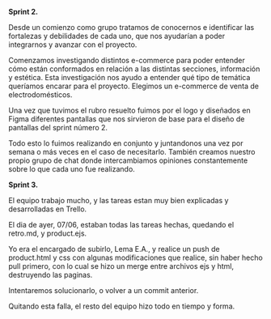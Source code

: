 **Sprint 2.**

Desde un comienzo como grupo tratamos de conocernos e identificar las fortalezas y debilidades de cada uno, que nos ayudarían a poder integrarnos y avanzar con el proyecto.

Comenzamos investigando distintos e-commerce para poder entender cómo están conformados en relación a las distintas secciones, información y estética. Esta investigación nos ayudo a entender qué tipo de temática queríamos encarar para el proyecto. Elegimos un e-commerce de venta de electrodomésticos.

Una vez que tuvimos el rubro resuelto fuimos por el logo y diseñados en Figma diferentes pantallas que nos sirvieron de base para el diseño de pantallas del sprint número 2.

Todo esto lo fuimos realizando en conjunto y juntandonos una vez por semana o más veces en el caso de necesitarlo. También creamos nuestro propio grupo de chat donde intercambiamos opiniones constantemente sobre lo que cada uno fue realizando.

**Sprint 3.**

El equipo trabajo mucho, y las tareas estan muy bien explicadas y desarrolladas en Trello.

El dia de ayer, 07/06, estaban todas las tareas hechas, quedando el retro.md, y product.ejs.

Yo era el encargado de subirlo, Lema E.A., y realice un push de product.html y css con algunas modificaciones que realice, sin haber hecho pull primero, con lo cual se hizo un merge entre archivos ejs y html, destruyendo las paginas.

Intentaremos solucionarlo, o volver a un commit anterior.

Quitando esta falla, el resto del equipo hizo todo en tiempo y forma.
